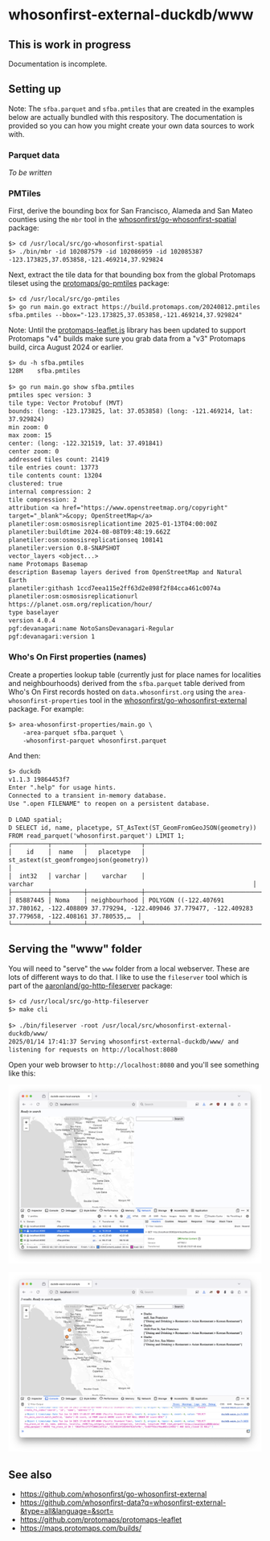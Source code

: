 # whosonfirst-external-duckdb/www

## This is work in progress

Documentation is incomplete.

## Setting up

Note: The `sfba.parquet` and `sfba.pmtiles` that are created in the examples below are actually bundled with this respository. The documentation is provided so you can how you might create your own data sources to work with.

### Parquet data

_To be written_

### PMTiles

First, derive the bounding box for San Francisco, Alameda and San Mateo counties using the `mbr` tool in the [whosonfirst/go-whosonfirst-spatial](https://github.com/whosonfirst/go-whosonfirst-spatial) package:

```
$> cd /usr/local/src/go-whosonfirst-spatial
$> ./bin/mbr -id 102087579 -id 102086959 -id 102085387
-123.173825,37.053858,-121.469214,37.929824
```

Next, extract the tile data for that bounding box from the global Protomaps tileset using the [protomaps/go-pmtiles](https://github.com/protomaps/go-pmtiles) package:

```
$> cd /usr/local/src/go-pmtiles
$> go run main.go extract https://build.protomaps.com/20240812.pmtiles sfba.pmtiles --bbox="-123.173825,37.053858,-121.469214,37.929824"
```

Note: Until the [protomaps-leaflet.js](https://github.com/protomaps/protomaps-leaflet) library has been updated to support Protomaps "v4" builds make sure you grab data from a "v3" Protomaps build, circa August 2024 or earlier.

```
$> du -h sfba.pmtiles 
128M	sfba.pmtiles

$> go run main.go show sfba.pmtiles
pmtiles spec version: 3
tile type: Vector Protobuf (MVT)
bounds: (long: -123.173825, lat: 37.053858) (long: -121.469214, lat: 37.929824)
min zoom: 0
max zoom: 15
center: (long: -122.321519, lat: 37.491841)
center zoom: 0
addressed tiles count: 21419
tile entries count: 13773
tile contents count: 13204
clustered: true
internal compression: 2
tile compression: 2
attribution <a href="https://www.openstreetmap.org/copyright" target="_blank">&copy; OpenStreetMap</a>
planetiler:osm:osmosisreplicationtime 2025-01-13T04:00:00Z
planetiler:buildtime 2024-08-08T09:48:19.662Z
planetiler:osm:osmosisreplicationseq 108141
planetiler:version 0.8-SNAPSHOT
vector_layers <object...>
name Protomaps Basemap
description Basemap layers derived from OpenStreetMap and Natural Earth
planetiler:githash 1ccd7eea115e2ff63d2e898f2f84cca461c0074a
planetiler:osm:osmosisreplicationurl https://planet.osm.org/replication/hour/
type baselayer
version 4.0.4
pgf:devanagari:name NotoSansDevanagari-Regular
pgf:devanagari:version 1
```

### Who's On First properties (names)

Create a properties lookup table (currently just for place names for localities and neighbourhoods) derived from the `sfba.parquet` table derived from Who's On First records hosted on `data.whosonfirst.org` using the `area-whosonfirst-properties` tool in the [whosonfirst/go-whosonfirst-external](https://github.com/whosonfirst/go-whosonfirst-external?tab=readme-ov-file#area-whosonfirst-properties) package. For example:

```
$> area-whosonfirst-properties/main.go \
	-area-parquet sfba.parquet \
	-whosonfirst-parquet whosonfirst.parquet
```	

And then:

```
$> duckdb
v1.1.3 19864453f7
Enter ".help" for usage hints.
Connected to a transient in-memory database.
Use ".open FILENAME" to reopen on a persistent database.

D LOAD spatial;
D SELECT id, name, placetype, ST_AsText(ST_GeomFromGeoJSON(geometry)) FROM read_parquet('whosonfirst.parquet') LIMIT 1;
┌──────────┬─────────┬───────────────┬────────────────────────────────────────────────────────────────────────────────────────────────────────────────────────────────┐
│    id    │  name   │   placetype   │                                            st_astext(st_geomfromgeojson(geometry))                                             │
│  int32   │ varchar │    varchar    │                                                            varchar                                                             │
├──────────┼─────────┼───────────────┼────────────────────────────────────────────────────────────────────────────────────────────────────────────────────────────────┤
│ 85887445 │ Noma    │ neighbourhood │ POLYGON ((-122.407691 37.780162, -122.408809 37.779294, -122.409046 37.779477, -122.409283 37.779658, -122.408161 37.780535,…  │
└──────────┴─────────┴───────────────┴────────────────────────────────────────────────────────────────────────────────────────────────────────────────────────────────┘
```

## Serving the "www" folder

You will need to "serve" the `www` folder from a local webserver. These are lots of different ways to do that. I like to use the `fileserver` tool which is part of the [aaronland/go-http-fileserver](https://github.com/aaronland/go-http-fileserver) package:

```
$> cd /usr/local/src/go-http-fileserver
$> make cli

$> ./bin/fileserver -root /usr/local/src/whosonfirst-external-duckdb/www/
2025/01/14 17:41:37 Serving whosonfirst-external-duckdb/www/ and listening for requests on http://localhost:8080
```

Open your web browser to `http://localhost:8080` and you'll see something like this:

![](../docs/images/whosonfirst-external-duckdb-pmtiles.png)

![](../docs/images/whosonfirst-external-duckdb-daeho.png)

## See also

* https://github.com/whosonfirst/go-whosonfirst-external
* https://github.com/whosonfirst-data?q=whosonfirst-external-&type=all&language=&sort=
* https://github.com/protomaps/protomaps-leaflet
* https://maps.protomaps.com/builds/
